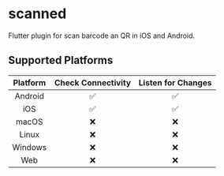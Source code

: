 # scanned

Flutter plugin for scan barcode an QR in iOS and Android.

## Supported Platforms

| Platform | Check Connectivity | Listen for Changes |
| :------: |:------------------:| :----------------: |
| Android  |         ✅          |         ✅         |
|   iOS    |         ✅          |         ✅         |
|  macOS   |         ❌          |         ❌         |
|  Linux   |         ❌          |         ❌         |
| Windows  |         ❌          |         ❌         |
|   Web    |         ❌          |         ❌         |

